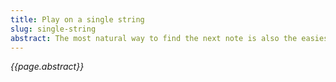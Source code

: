 ```yaml
---
title: Play on a single string
slug: single-string
abstract: The most natural way to find the next note is also the easiest way to move up and down the fretboard.
---
```


*{{page.abstract}}*

